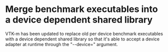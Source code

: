 # Merge benchmark executables into a device dependent shared library

VTK-m has been updated to replace old per device benchmark executables with a device
dependent shared library so that it's able to accept a device adapter at runtime through
the "--device=" argument.

